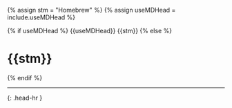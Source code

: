 <!-- _includes/docs/env/homebrew/ -->

<!-- USE CASE -->
<!-- 1. include docs/env/homebrew/title.md -->
<!-- 2. include docs/env/homebrew/title.md useMDHead="###" -->

{% assign stm = "Homebrew" %}
{% assign useMDHead = include.useMDHead %}

{% if useMDHead %}
{{useMDHead}} {{stm}}
{% else %}
<h1>{{stm}}</h1>
{% endif %}
<hr>{: .head-hr }